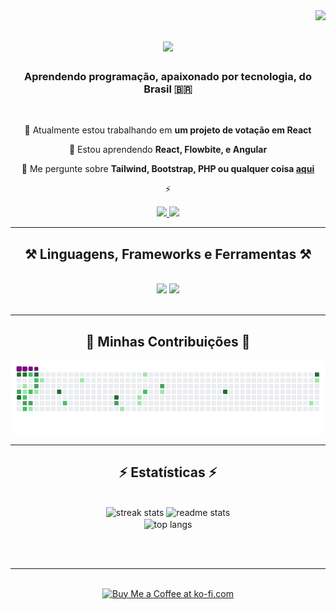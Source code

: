 <img align="right" src="https://visitor-badge.laobi.icu/badge?page_id=fakersl.fakersl" />

<h1 align="center">
    <img src="https://readme-typing-svg.herokuapp.com/?font=Righteous&size=35&center=true&vCenter=true&width=500&height=70&duration=4000&lines=Olá!+👋;+Eu+sou+Gustavo!;" />
</h1>

<h3 align="center">Aprendendo programação, apaixonado por tecnologia, do Brasil 🇧🇷</h3>

<br/>

<div align="center">
 
 🔭 Atualmente estou trabalhando em **um projeto de votação em React**
 
 🌱 Estou aprendendo **React, Flowbite, e Angular**

💬 Me pergunte sobre **Tailwind, Bootstrap, PHP ou qualquer coisa [aqui](https://github.com/fakersl/fakersl/issues)**

⚡ 

 </div>
 
<div align="center"> 
  <a href="mailto:zgustovo13365@gmail.com">
    <img src="https://img.shields.io/badge/Gmail-333333?style=for-the-badge&logo=gmail&logoColor=red" />
  </a>
  <a href="#" target="_blank">
     <img src="https://img.shields.io/badge/Portfolio-FF5722?style=for-the-badge&logo=todoist&logoColor=white" target="_blank" /> 
  </a>
</div>

<hr/>

<h2 align="center">⚒️ Linguagens, Frameworks e Ferramentas ⚒️</h2>
<br/>
<div align="center">
    <img src="https://skillicons.dev/icons?i=html,css,tailwind,bootstrap,blender,c,cs,cpp,php" />
    <img src="https://skillicons.dev/icons?i=java,mysql,npm,vscode,github,figma,ps,ai,ae,linux" /><br>
</div>

<br/>
<hr/>

<div align="center">
  <h2>🐍 Minhas Contribuições 🐍</h2>
    
![snake gif](https://github.com/fakersl/fakersl/blob/output/github-contribution-grid-snake.gif)

</div>

<hr/>

<h2 align="center">⚡ Estatísticas ⚡</h2>
<br>
<div align=center>
  <img width=390 src="https://github-readme-streak-stats.herokuapp.com/?user=fakersl&count_private=true&theme=react&border_radius=10" alt="streak stats"/>
  <img width=390 src="https://github-readme-stats.vercel.app/api?username=fakersl&count_private=true&show_icons=true&theme=react&rank_icon=github&border_radius=10" alt="readme stats" />
  <br/>
  <img width=325 align="center" src="https://github-readme-stats.vercel.app/api/top-langs/?username=fakersl&hide=HTML&langs_count=8&layout=compact&theme=react&border_radius=10&size_weight=0.5&count_weight=0.5&exclude_repo=github-readme-stats" alt="top langs" />
</div>

<br/><br/>

<hr/>

<br/>

<div align="center">
<a href='#' target='_blank'><img height='64' style='border:0px;height:64px;' src='https://storage.ko-fi.com/cdn/kofi1.png?v=3' border='0' alt='Buy Me a Coffee at ko-fi.com' /></a>
</div>

<br/>
